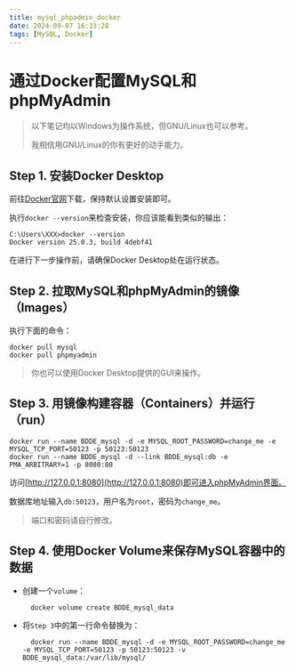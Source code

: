 ```yaml
---
title: mysql_phpadmin_docker
date: 2024-09-07 16:33:28
tags: [MySQL, Docker]
---
```


# 通过Docker配置MySQL和phpMyAdmin

> 以下笔记均以Windows为操作系统，但GNU/Linux也可以参考。
> 
> 我相信用GNU/Linux的你有更好的动手能力。

## Step 1. 安装Docker Desktop

前往[Docker官网](https://www.docker.com/products/docker-desktop/)下载，保持默认设置安装即可。

执行`docker --version`来检查安装，你应该能看到类似的输出：

    C:\Users\XXX>docker --version
    Docker version 25.0.3, build 4debf41

在进行下一步操作前，请确保Docker Desktop处在运行状态。

## Step 2. 拉取MySQL和phpMyAdmin的镜像（Images）

执行下面的命令：

    docker pull mysql
    docker pull phpmyadmin

> 你也可以使用Docker Desktop提供的GUI来操作。

## Step 3. 用镜像构建容器（Containers）并运行（run）

    docker run --name BDDE_mysql -d -e MYSQL_ROOT_PASSWORD=change_me -e MYSQL_TCP_PORT=50123 -p 50123:50123
    docker run --name BDDE_mysql -d --link BDDE_mysql:db -e PMA_ARBITRARY=1 -p 8080:80

访问[http://127.0.0.1:8080](http://127.0.0.1:8080)即可进入phpMyAdmin界面。

数据库地址输入`db:50123`，用户名为`root`，密码为`change_me`。

> 端口和密码请自行修改。

## Step 4. 使用Docker Volume来保存MySQL容器中的数据

- 创建一个`volume`：

        docker volume create BDDE_mysql_data

- 将`Step 3`中的第一行命令替换为：

        docker run --name BDDE_mysql -d -e MYSQL_ROOT_PASSWORD=change_me -e MYSQL_TCP_PORT=50123 -p 50123:50123 -v BDDE_mysql_data:/var/lib/mysql/
